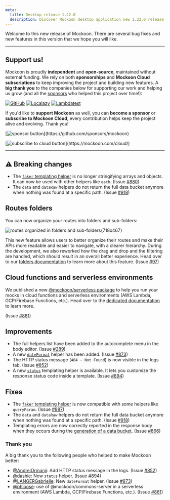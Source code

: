 ```yaml
---
meta:
  title: Desktop release 1.22.0
  description: Discover Mockoon desktop application new 1.22.0 release with route folders, compatibility with serverless environments and many more improvements
---
```


Welcome to this new release of Mockoon. There are several bug fixes and new features in this version that we hope you will like.

---

## Support us!

Mockoon is proudly **independent** and **open-source**, maintained without external funding. We rely on both **sponsorships** and **Mockoon Cloud subscriptions** to keep improving the project and building new features. A **big thank you** to the companies below for supporting our work and helping us grow (and all the [sponsors](https://github.com/mockoon/mockoon/blob/main/backers.md) who helped this project over time!):

[![GitHub](https://mockoon.com/images/sponsors/github.png)](https://github.blog/news-insights/company-news/github-accelerator-our-first-cohort-and-whats-next/)
[![Localazy](https://mockoon.com/images/sponsors/localazy.png)](https://localazy.com/register?ref=a9CiDC61gOac-azO)
[![Lambdatest](https://mockoon.com/images/sponsors/lambdatest.png)](https://www.lambdatest.com/)

If you'd like to **support Mockoon** as well, you can **become a sponsor** or **subscribe to Mockoon Cloud**, every contribution helps keep the project alive and evolving. Thank you!

[![sponsor button](https://mockoon.com/images/sponsor-btn-250.png?)](https://github.com/sponsors/mockoon)

[![subscribe to cloud button](https://mockoon.com/images/cloud-btn-250.png?)](https://mockoon.com/cloud/)

---

## ⚠️ Breaking changes

- The [`faker` templating helper](https://mockoon.com/docs/latest/templating/fakerjs-helpers/) is no longer stringifying arrays and objects. It can now be used with other helpers like `each`. (Issue [#880](https://github.com/mockoon/mockoon/issues/880))
- The `data` and `dataRaw` helpers do not return the full data bucket anymore when nothing was found at a specific path. (Issue [#918](https://github.com/mockoon/mockoon/issues/918))

## Routes folders

You can now organize your routes into folders and sub-folders:

![routes organized in folders and sub-folders{718x467}](/images/releases/desktop/1.22.0/routes-nested-folder.png)

This new feature allows users to better organize their routes and make their APIs more readable and easier to navigate, with a clearer hierarchy. During the development, we also reworked how the drag and drop and the filtering are handled, which should result in an overall better experience. Head over to our [folders documentation](https://mockoon.com/docs/latest/api-endpoints/folders/) to learn more about this feature.
(Issue [#97](https://github.com/mockoon/mockoon/issues/97))

## Cloud functions and serverless environments

We published a new [@mockoon/serverless package](https://www.npmjs.com/package/@mockoon/serverless) to help you run your mocks in cloud functions and serverless environments (AWS Lambda, GCP/Firebase Functions, etc.).
Head over to the [dedicated documentation](https://github.com/mockoon/mockoon/tree/main/packages/serverless) to learn more.

(Issue [#861](https://github.com/mockoon/mockoon/issues/861))

## Improvements

- The full helpers list have been added to the autocomplete menu in the body editor. (Issue [#289](https://github.com/mockoon/mockoon/issues/289))
- A new [`dateFormat`](https://mockoon.com/docs/latest/templating/mockoon-helpers/#dateFormat) helper has been added. (Issue [#873](https://github.com/mockoon/mockoon/issues/873))
- The HTTP status message (`404 - Not Found`) is now visible in the logs tab. (Issue [#852](https://github.com/mockoon/mockoon/issues/852))
- A new [`status`](https://mockoon.com/docs/latest/templating/mockoon-response-helpers/#status) templating helper is available. It lets you customize the response status code inside a template. (Issue [#894](https://github.com/mockoon/mockoon/pull/894))

## Fixes

- The [`faker` templating helper](https://mockoon.com/docs/latest/templating/fakerjs-helpers/) is now compatible with some helpers like `queryParam`. (Issue [#887](https://github.com/mockoon/mockoon/pull/887))
- The `data` and `dataRaw` helpers do not return the full data bucket anymore when nothing was found at a specific path. (Issue [#918](https://github.com/mockoon/mockoon/issues/918))
- Templating errors are now correctly reported in the response body when they occurs during the [generation of a data bucket](https://mockoon.com/docs/latest/data-buckets/overview/). (Issue [#866](https://github.com/mockoon/mockoon/issues/866))

### Thank you

A big thank you to the following people who helped to make Mockoon better:

- [@AndreiOrmanji](https://github.com/AndreiOrmanji): Add HTTP status message in the logs. (Issue [#852](https://github.com/mockoon/mockoon/issues/852))
- [@dashie](https://github.com/dashie): New `status` helper. (Issue [#894](https://github.com/mockoon/mockoon/pull/894))
- [@LANGERGabrielle](https://github.com/LANGERGabrielle): New `dateFormat` helper. (Issue [#873](https://github.com/mockoon/mockoon/issues/873))
- [@phloose](https://github.com/phloose): use of @mockoon/commons-server in a serverless environment (AWS Lambda, GCP/Firebase Functions, etc.). (Issue [#861](https://github.com/mockoon/mockoon/issues/861))
